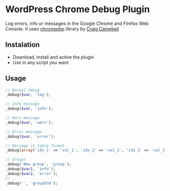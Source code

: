 # WordPress Chrome Debug Plugin

Log errors, info or messages in the Google Chrome and Firefox Web Console. It uses [chromephp](https://github.com/ccampbell/chromephp) library by [Craig Campbell](https://github.com/ccampbell)

## Instalation

* Download, install and active the plugin
* Use in any script you want

## Usage

```php
// Normal debug
_debug($var, 'log');

// Info message
_debug($var, 'info');

// Warn message
_debug($var, 'warn');

// Error message
_debug($var, 'error');

// Message in table format
_debug(array('idx_1' => 'val_1', 'idx_2' => 'val_2', 'idx_3' => 'val_3'), 'table');

// Groups
_debug('New group', 'group');
_debug($var1, 'info');
_debug($var2, 'error');
// ...
_debug('', 'groupEnd');
```
